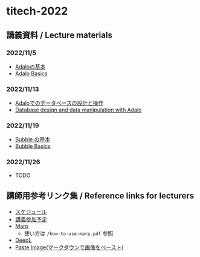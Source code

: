 # titech-2022

## 講義資料 / Lecture materials

### 2022/11/5
* [Adaloの基本](https://github.com/GuildWorks/titech-2022/raw/master/docs/Adalo1/pdf/Adalo1-jp.pdf)
* [Adalo Basics](https://github.com/GuildWorks/titech-2022/raw/master/docs/Adalo1/pdf/Adalo1-en.pdf)


### 2022/11/13
* [Adaloでのデータベースの設計と操作](https://github.com/GuildWorks/titech-2022/raw/master/docs/Adalo2/pdf/Adalo2-jp.pdf)
* [Database design and data manipulation with Adalo](https://github.com/GuildWorks/titech-2022/raw/master/docs/Adalo2/pdf/Adalo2-en.pdf)

### 2022/11/19
* [Bubble の基本](https://github.com/GuildWorks/titech-2022/raw/master/docs/Bubble1/Bubble1-jp.pdf)
* [Bubble Basics](https://github.com/GuildWorks/titech-2022/raw/master/docs/Bubble1/Bubble1-en.pdf)

### 2022/11/26
* TODO

## 講師用参考リンク集 / Reference links for lecturers
- [スケジュール](https://github.com/GuildWorks/titech-2022/raw/master/BootCamp2022Schedule_ver1.1.xlsx)
- [講義参加予定](https://docs.google.com/spreadsheets/d/1lTi95-gA4KyoqiwqZaTtN33F4Ckm2fUxvhdkBHy-V-A/edit#gid=0&range=A1)
- [Marp](https://ktkr3d.github.io/2020/05/27/Marp-for-VS-Code/)
    - 使い方は `/how-to-use-marp.pdf` 参照
- [DeepL](https://www.deepl.com/ja/translator)
- [Paste Image(マークダウンで画像をペースト)](https://zenn.dev/ktechb/articles/968ff79f8f9c46a26ee5)

